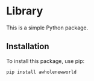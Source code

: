 # Library

This is a simple Python package.

## Installation

To install this package, use pip:

```bash
pip install awholenewworld
